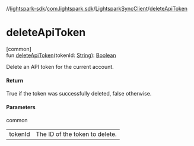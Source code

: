 //[lightspark-sdk](../../../index.md)/[com.lightspark.sdk](../index.md)/[LightsparkSyncClient](index.md)/[deleteApiToken](delete-api-token.md)

# deleteApiToken

[common]\
fun [deleteApiToken](delete-api-token.md)(tokenId: [String](https://kotlinlang.org/api/latest/jvm/stdlib/kotlin/-string/index.html)): [Boolean](https://kotlinlang.org/api/latest/jvm/stdlib/kotlin/-boolean/index.html)

Delete an API token for the current account.

#### Return

True if the token was successfully deleted, false otherwise.

#### Parameters

common

| | |
|---|---|
| tokenId | The ID of the token to delete. |
